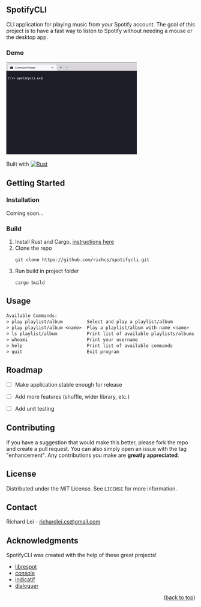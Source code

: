 <!-- ABOUT THE PROJECT -->
## SpotifyCLI

CLI application for playing music from your Spotify account. The goal of this project is to have a fast way to listen to Spotify without needing a mouse or the desktop app. 

### Demo
![demo-gif](./demo/demo.gif)

Built with
[![Rust][Rust]][Rust-url]


<!-- GETTING STARTED -->
## Getting Started


### Installation

Coming soon...

### Build

1. Install Rust and Cargo, [ instructions here](https://www.rust-lang.org/tools/install)
2. Clone the repo
   ```
   git clone https://github.com/richcs/spotifycli.git
   ```
3. Run build in project folder
   ```
   cargo build
   ```


<!-- USAGE EXAMPLES -->
## Usage

```
Available Commands:
> play playlist/album         Select and play a playlist/album
> play playlist/album <name>  Play a playlist/album with name <name>
> ls playlist/album           Print list of available playlists/albums
> whoami                      Print your username
> help                        Print list of available commands
> quit                        Exit program 
   ```


<!-- ROADMAP -->
## Roadmap

- [ ] Make application stable enough for release
- [ ] Add more features (shuffle, wider library, etc.)
- [ ] Add unit testing




<!-- CONTRIBUTING -->
## Contributing

If you have a suggestion that would make this better, please fork the repo and create a pull request. You can also simply open an issue with the tag "enhancement". Any contributions you make are **greatly appreciated**.


<!-- LICENSE -->
## License

Distributed under the MIT License. See `LICENSE` for more information.


<!-- CONTACT -->
## Contact

Richard Lei - richardlei.cs@gmail.com




<!-- ACKNOWLEDGMENTS -->
## Acknowledgments

SpotifyCLI was created with the help of these great projects!
* [librespot](https://github.com/librespot-org/librespot)
* [console](https://github.com/console-rs/console)
* [indicatif](https://github.com/console-rs/indicatif)
* [dialoguer](https://github.com/mitsuhiko/dialoguer)

<p align="right">(<a href="#top">back to top</a>)</p>



<!-- MARKDOWN LINKS & IMAGES -->
<!-- https://www.markdownguide.org/basic-syntax/#reference-style-links -->
[Rust]: https://img.shields.io/static/v1?style=for-the-badge&message=Rust&color=000000&logo=Rust&logoColor=FFFFFF&label=
[Rust-url]: https://www.rust-lang.org/